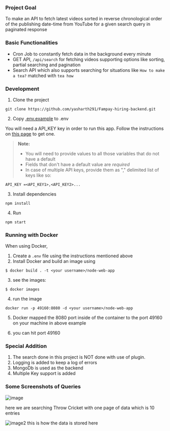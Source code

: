 

### Project Goal

To make an API to fetch latest videos sorted in reverse chronological order of the publishing date-time from YouTube for a given search query in paginated response

### Basic Functionalities

- Cron Job to constantly fetch data in the background every minute
- GET API, `/api/search` for fetching videos supporting options like sorting, partial searching and pagination
- Search API which also supports searching for situations like `How to make a tea?` matched with `tea how`

### Development

1. Clone the project

`git clone https://github.com/yasharth291/Fampay-hiring-backend.git`

2. Copy [.env.example](https://github.com/yasharth291/Fampay-hiring-backend/blob/main/.sample.env) to .env

You will need a API_KEY key in order to run this app. Follow the instructions on [this page](https://developers.google.com/youtube/v3/getting-started) to get one.

> **Note:** 
> - You will need to provide values to all those variables that do not have a default
> - Fields that don't have a default value are _required_  
> - In case of multiple API keys, provide them as "," delimited list of keys like so:

```
API_KEY =<API_KEY1>,<API_KEY2>...
```

3. Install dependencies

`npm install`

4. Run

`npm start`

### Running with Docker 

When using Docker, 

1. Create a `.env` file using the instructions mentioned above
2. Install Docker and build an image using


```
$ docker build . -t <your username>/node-web-app
```
3. see the images:

```
$ docker images
```
4. run the image 
```
docker run -p 49160:8080 -d <your username>/node-web-app
```
5. Docker mapped the 8080 port inside of the container to the port 49160 on your machine in above example

6. you can hit port 49160

### Special Addition 
1. The search done in this project is NOT done with use of plugin.
2. Logging is added to keep a log of errors
3. MongoDb is used as the backend 
4. Multiple Key support is added

### Some Screenshots of Queries 

![image](https://github.com/yasharth291/Fampay-hiring-backend/blob/main/Screenshots/Screenshot%202022-07-13%20180745.jpg)

here we are searching Throw Cricket with one page of data which is 10 entries

![image2](https://github.com/yasharth291/Fampay-hiring-backend/blob/main/Screenshots/Screenshot%202022-07-13%20181115.jpg)
this is how the data is stored here
